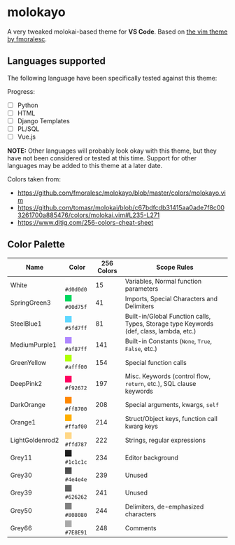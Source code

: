 # molokayo

A very tweaked molokai-based theme for **VS Code**. Based on [the vim theme by fmoralesc](https://github.com/fmoralesc/molokayo).

## Languages supported

The following language have been specifically tested against this theme:

Progress:

- [ ] Python
- [ ] HTML
- [ ] Django Templates
- [ ] PL/SQL
- [ ] Vue.js

**NOTE:** Other languages will probably look okay with this theme, but they have not been considered or tested at this time. Support for other languages may be added to this theme at a later date.

Colors taken from:

- https://github.com/fmoralesc/molokayo/blob/master/colors/molokayo.vim
- https://github.com/tomasr/molokai/blob/c67bdfcdb31415aa0ade7f8c003261700a885476/colors/molokai.vim#L235-L271
- https://www.ditig.com/256-colors-cheat-sheet

## Color Palette

| Name            | Color                                                | 256 Colors | Scope Rules                                                                             |
| --------------- | ---------------------------------------------------- | ---------- | --------------------------------------------------------------------------------------- |
| White           | <kbd>![#d0d0d0](./images/ffffff.png)</kbd> `#d0d0d0` | 15         | Variables, Normal function parameters                                                   |
| SpringGreen3    | <kbd>![#00d75f](./images/00d75f.png)</kbd> `#00d75f` | 41         | Imports, Special Characters and Delimiters                                              |
| SteelBlue1      | <kbd>![#5fd7ff](./images/5fd7ff.png)</kbd> `#5fd7ff` | 81         | Built-in/Global Function calls, Types, Storage type Keywords (def, class, lambda, etc.) |
| MediumPurple1   | <kbd>![#af87ff](./images/af87ff.png)</kbd> `#af87ff` | 141        | Built-in Constants (`None`, `True`, `False`, etc.)                                      |
| GreenYellow     | <kbd>![#afff00](./images/afff00.png)</kbd> `#afff00` | 154        | Special function calls                                                                  |
| DeepPink2       | <kbd>![#f92672](./images/ff005f.png)</kbd> `#f92672` | 197        | Misc. Keywords (control flow, `return`, etc.), SQL clause keywords                      |
| DarkOrange      | <kbd>![#ff8700](./images/ff8700.png)</kbd> `#ff8700` | 208        | Special arguments, kwargs, `self`                                                       |
| Orange1         | <kbd>![#ffaf00](./images/ffaf00.png)</kbd> `#ffaf00` | 214        | Struct/Object keys, function call kwarg keys                                            |
| LightGoldenrod2 | <kbd>![#ffd787](./images/ffd787.png)</kbd> `#ffd787` | 222        | Strings, regular expressions                                                            |
| Grey11          | <kbd>![#1c1c1c](./images/1c1c1c.png)</kbd> `#1c1c1c` | 234        | Editor background                                                                       |
| Grey30          | <kbd>![#4e4e4e](./images/4e4e4e.png)</kbd> `#4e4e4e` | 239        | Unused                                                                                  |
| Grey39          | <kbd>![#626262](./images/626262.png)</kbd> `#626262` | 241        | Unused                                                                                  |
| Grey50          | <kbd>![#808080](./images/808080.png)</kbd> `#808080` | 244        | Delimiters, de-emphasized characters                                                    |
| Grey66          | <kbd>![#7E8E91](./images/a8a8a8.png)</kbd> `#7E8E91` | 248        | Comments                                                                                |
